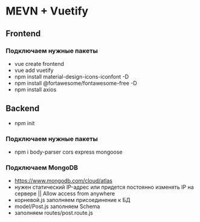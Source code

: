 # MEVN + Vuetify

## Frontend
### Подключаем нужные пакеты
* vue create frontend
* vue add vuetify
* npm install material-design-icons-iconfont -D
* npm install @fortawesome/fontawesome-free -D
* npm install axios

## Backend

* npm init

### Подключаем нужные пакеты
* npm i body-parser cors express mongoose

### Подключаем MongoDB

* https://www.mongodb.com/cloud/atlas
* нужен статический IP-адрес или придется постоянно изменять IP на сервере || Allow access from anywhere
* корневой.js заполняем присоединение к БД
* model/Post.js заполняем Schema
* заполняем routes/post.route.js
